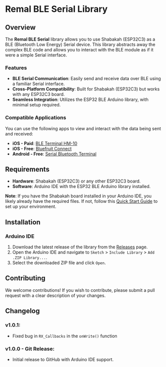 # Remal BLE Serial Library
## Overview
The **Remal BLE Serial** library allows you to use Shabakah (ESP32C3) as a BLE (Bluetooth Low Energy) Serial device. This library abstracts away the complex BLE code and allows you to interact with the BLE module as if it were a simple Serial interface.

### Features
- **BLE Serial Communication**: Easily send and receive data over BLE using a familiar Serial interface.
- **Cross-Platform Compatibility**: Built for Shabakah (ESP32C3) but works with any ESP32C3 board.
- **Seamless Integration**: Utilizes the ESP32 BLE Arduino library, with minimal setup required.

### Compatible Applications
You can use the following apps to view and interact with the data being sent and received:
- **iOS - Paid**: [BLE Terminal HM-10](https://apps.apple.com/us/app/ble-terminal-hm-10/id1398703795)
- **iOS - Free**: [Bluefruit Connect](https://apps.apple.com/us/app/bluefruit-connect/id830125974)
- **Android - Free**: [Serial Bluetooth Terminal](https://play.google.com/store/apps/details?id=de.kai_morich.serial_bluetooth_terminal&hl=en&gl=US)

## Requirements
- **Hardware**: Shabakah (ESP32C3) or any other ESP32C3 board.
- **Software**: Arduino IDE with the ESP32 BLE Arduino library installed.

**Note**: If you have the Shabakah board installed in your Arduino IDE, you likely already have the required files. If not, follow this [Quick Start Guide](https://remal.io/quick-start/) to set up your environment.

## Installation
### Arduino IDE
1. Download the latest release of the library from the [Releases](https://github.com/remalhq/Remal_BLE_Serial/releases) page.
2. Open the Arduino IDE and navigate to `Sketch` > `Include Library` > `Add .ZIP Library...`.
3. Select the downloaded ZIP file and click `Open`.

## Contributing
We welcome contributions! If you wish to contribute, please submit a pull request with a clear description of your changes.

## Changelog
### v1.0.1:
- Fixed bug in `RX_Callbacks` in the `onWrite()` function

### v1.0.0 - Git Release:
- Initial release to GitHub with Arduino IDE support.
